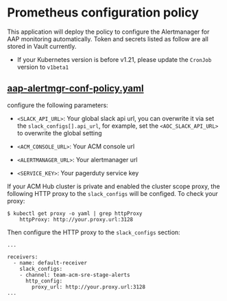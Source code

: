 # Prometheus configuration policy

This application will deploy the policy to configure the Alertmanager for AAP monitoring automatically. Token and secrets listed as follow are all stored in Vault currently. 

- If your Kubernetes version is before v1.21, please update the `CronJob` version to `v1beta1`

## [aap-alertmgr-conf-policy.yaml](./overlay/dev/aap-alertmgr-conf-policy.yaml)

configure the following parameters:

- `<SLACK_API_URL>`: Your global slack api url, you can overwrite it via set the `slack_configs[].api_url`, for example, set the `<AOC_SLACK_API_URL>` to overwrite the global setting

- `<ACM_CONSOLE_URL>`: Your ACM console url

- `<ALERTMANAGER_URL>`: Your alertmanager url

- `<SERVICE_KEY>`: Your pagerduty service key

If your ACM Hub cluster is private and enabled the cluster scope proxy, the following HTTP proxy to the `slack_configs` will be configed. To check your proxy:

```
$ kubectl get proxy -o yaml | grep httpProxy
    httpProxy: http://your.proxy.url:3128
```
Then configure the HTTP proxy to the `slack_configs` section:

```
...

receivers:
  - name: default-receiver
    slack_configs:
    - channel: team-acm-sre-stage-alerts
      http_config:
        proxy_url: http://your.proxy.url:3128
...
```

